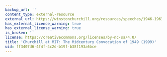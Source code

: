 ```yaml
---
backup_url: ''
content_type: external-resource
external_url: https://winstonchurchill.org/resources/speeches/1946-1963-elder-statesman/mit-mid-century-convocation/
has_external_licence_warning: true
has_external_license_warning: true
is_broken: ''
license: https://creativecommons.org/licenses/by-nc-sa/4.0/
title: 'Churchill at MIT: The Midcentury Convocation of 1949 (1999)'
uid: ff3407d6-4f4f-4c2d-b19f-b38f193a6bce
---
```

